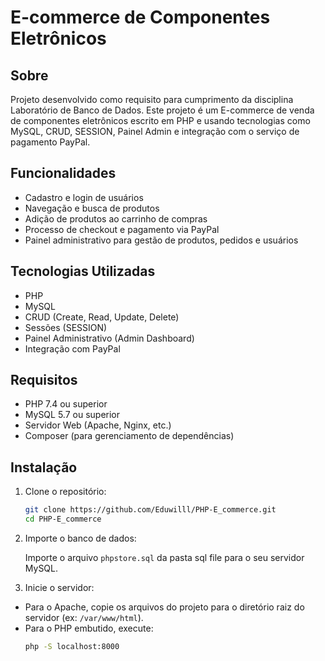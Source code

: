 # E-commerce de Componentes Eletrônicos

## Sobre
Projeto desenvolvido como requisito para cumprimento da disciplina Laboratório de Banco de Dados. Este projeto é um E-commerce de venda de componentes eletrônicos escrito em PHP e usando tecnologias como MySQL, CRUD, SESSION, Painel Admin e integração com o serviço de pagamento PayPal.

## Funcionalidades
- Cadastro e login de usuários
- Navegação e busca de produtos
- Adição de produtos ao carrinho de compras
- Processo de checkout e pagamento via PayPal
- Painel administrativo para gestão de produtos, pedidos e usuários

## Tecnologias Utilizadas
- PHP
- MySQL
- CRUD (Create, Read, Update, Delete)
- Sessões (SESSION)
- Painel Administrativo (Admin Dashboard)
- Integração com PayPal

## Requisitos
- PHP 7.4 ou superior
- MySQL 5.7 ou superior
- Servidor Web (Apache, Nginx, etc.)
- Composer (para gerenciamento de dependências)

## Instalação
1. Clone o repositório:
   ```bash
   git clone https://github.com/Eduwilll/PHP-E_commerce.git
   cd PHP-E_commerce
2. Importe o banco de dados:

   
   Importe o arquivo `phpstore.sql` da pasta sql file para o seu servidor MySQL.
 
3. Inicie o servidor:
- Para o Apache, copie os arquivos do projeto para o diretório raiz do servidor (ex: `/var/www/html`).
- Para o PHP embutido, execute:
   ```bash
   php -S localhost:8000